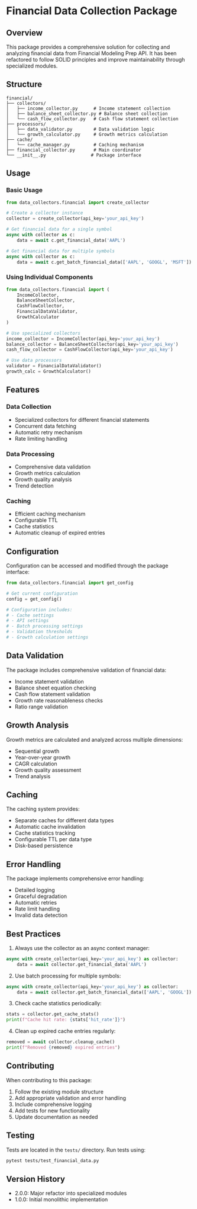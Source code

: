 # Financial Data Collection Package

## Overview

This package provides a comprehensive solution for collecting and analyzing financial data from Financial Modeling Prep API. It has been refactored to follow SOLID principles and improve maintainability through specialized modules.

## Structure

```
financial/
├── collectors/
│   ├── income_collector.py      # Income statement collection
│   ├── balance_sheet_collector.py # Balance sheet collection
│   └── cash_flow_collector.py   # Cash flow statement collection
├── processors/
│   ├── data_validator.py        # Data validation logic
│   └── growth_calculator.py     # Growth metrics calculation
├── cache/
│   └── cache_manager.py         # Caching mechanism
├── financial_collector.py       # Main coordinator
└── __init__.py                 # Package interface
```

## Usage

### Basic Usage

```python
from data_collectors.financial import create_collector

# Create a collector instance
collector = create_collector(api_key='your_api_key')

# Get financial data for a single symbol
async with collector as c:
    data = await c.get_financial_data('AAPL')

# Get financial data for multiple symbols
async with collector as c:
    data = await c.get_batch_financial_data(['AAPL', 'GOOGL', 'MSFT'])
```

### Using Individual Components

```python
from data_collectors.financial import (
    IncomeCollector,
    BalanceSheetCollector,
    CashFlowCollector,
    FinancialDataValidator,
    GrowthCalculator
)

# Use specialized collectors
income_collector = IncomeCollector(api_key='your_api_key')
balance_collector = BalanceSheetCollector(api_key='your_api_key')
cash_flow_collector = CashFlowCollector(api_key='your_api_key')

# Use data processors
validator = FinancialDataValidator()
growth_calc = GrowthCalculator()
```

## Features

### Data Collection
- Specialized collectors for different financial statements
- Concurrent data fetching
- Automatic retry mechanism
- Rate limiting handling

### Data Processing
- Comprehensive data validation
- Growth metrics calculation
- Growth quality analysis
- Trend detection

### Caching
- Efficient caching mechanism
- Configurable TTL
- Cache statistics
- Automatic cleanup of expired entries

## Configuration

Configuration can be accessed and modified through the package interface:

```python
from data_collectors.financial import get_config

# Get current configuration
config = get_config()

# Configuration includes:
# - Cache settings
# - API settings
# - Batch processing settings
# - Validation thresholds
# - Growth calculation settings
```

## Data Validation

The package includes comprehensive validation of financial data:

- Income statement validation
- Balance sheet equation checking
- Cash flow statement validation
- Growth rate reasonableness checks
- Ratio range validation

## Growth Analysis

Growth metrics are calculated and analyzed across multiple dimensions:

- Sequential growth
- Year-over-year growth
- CAGR calculation
- Growth quality assessment
- Trend analysis

## Caching

The caching system provides:

- Separate caches for different data types
- Automatic cache invalidation
- Cache statistics tracking
- Configurable TTL per data type
- Disk-based persistence

## Error Handling

The package implements comprehensive error handling:

- Detailed logging
- Graceful degradation
- Automatic retries
- Rate limit handling
- Invalid data detection

## Best Practices

1. Always use the collector as an async context manager:
```python
async with create_collector(api_key='your_api_key') as collector:
    data = await collector.get_financial_data('AAPL')
```

2. Use batch processing for multiple symbols:
```python
async with create_collector(api_key='your_api_key') as collector:
    data = await collector.get_batch_financial_data(['AAPL', 'GOOGL'])
```

3. Check cache statistics periodically:
```python
stats = collector.get_cache_stats()
print(f"Cache hit rate: {stats['hit_rate']}")
```

4. Clean up expired cache entries regularly:
```python
removed = await collector.cleanup_cache()
print(f"Removed {removed} expired entries")
```

## Contributing

When contributing to this package:

1. Follow the existing module structure
2. Add appropriate validation and error handling
3. Include comprehensive logging
4. Add tests for new functionality
5. Update documentation as needed

## Testing

Tests are located in the `tests/` directory. Run tests using:

```bash
pytest tests/test_financial_data.py
```

## Version History

- 2.0.0: Major refactor into specialized modules
- 1.0.0: Initial monolithic implementation
